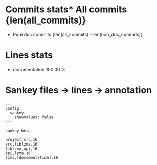 # Commits stats* All commits {len(all_commits)}
* Pure doc commits {len(all_commits) - len(non_doc_commits)}
# Lines stats
* documentation 100.00 %

# Sankey files -> lines -> annotation

```mermaid
---
config:
  sankey:
    showValues: false
---

sankey-beta

project,src,16
src,liblzma,16
liblzma,api,16
api,lzma,16
lzma,[documentation],16

```
